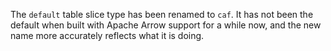 The `default` table slice type has been renamed to `caf`. It has not been the
default when built with Apache Arrow support for a while now, and the new name
more accurately reflects what it is doing.
